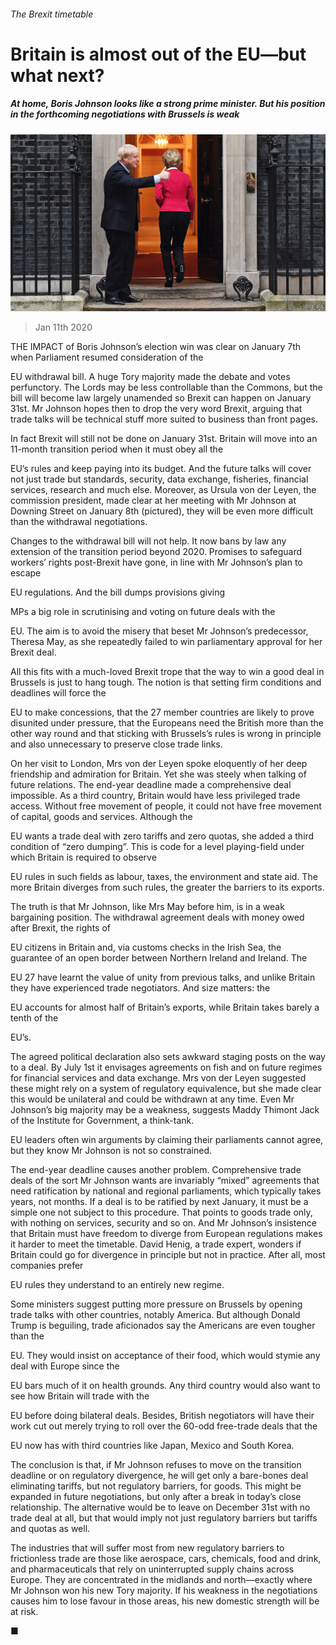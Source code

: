 ###### The Brexit timetable

# Britain is almost out of the EU—but what next? 

##### At home, Boris Johnson looks like a strong prime minister. But his position in the forthcoming negotiations with Brussels is weak 

![image](images/20200111_BRP005_0.jpg) 

> Jan 11th 2020 

THE IMPACT of Boris Johnson’s election win was clear on January 7th when Parliament resumed consideration of the  

EU withdrawal bill. A huge Tory majority made the debate and votes perfunctory. The Lords may be less controllable than the Commons, but the bill will become law largely unamended so Brexit can happen on January 31st. Mr Johnson hopes then to drop the very word Brexit, arguing that trade talks will be technical stuff more suited to business than front pages. 

In fact Brexit will still not be done on January 31st. Britain will move into an 11-month transition period when it must obey all the  

EU’s rules and keep paying into its budget. And the future talks will cover not just trade but standards, security, data exchange, fisheries, financial services, research and much else. Moreover, as Ursula von der Leyen, the commission president, made clear at her meeting with Mr Johnson at Downing Street on January 8th (pictured), they will be even more difficult than the withdrawal negotiations. 

Changes to the withdrawal bill will not help. It now bans by law any extension of the transition period beyond 2020. Promises to safeguard workers’ rights post-Brexit have gone, in line with Mr Johnson’s plan to escape  

EU regulations. And the bill dumps provisions giving  

MPs a big role in scrutinising and voting on future deals with the  

EU. The aim is to avoid the misery that beset Mr Johnson’s predecessor, Theresa May, as she repeatedly failed to win parliamentary approval for her Brexit deal. 

All this fits with a much-loved Brexit trope that the way to win a good deal in Brussels is just to hang tough. The notion is that setting firm conditions and deadlines will force the  

EU to make concessions, that the 27 member countries are likely to prove disunited under pressure, that the Europeans need the British more than the other way round and that sticking with Brussels’s rules is wrong in principle and also unnecessary to preserve close trade links. 

On her visit to London, Mrs von der Leyen spoke eloquently of her deep friendship and admiration for Britain. Yet she was steely when talking of future relations. The end-year deadline made a comprehensive deal impossible. As a third country, Britain would have less privileged trade access. Without free movement of people, it could not have free movement of capital, goods and services. Although the  

EU wants a trade deal with zero tariffs and zero quotas, she added a third condition of “zero dumping”. This is code for a level playing-field under which Britain is required to observe  

EU rules in such fields as labour, taxes, the environment and state aid. The more Britain diverges from such rules, the greater the barriers to its exports. 

The truth is that Mr Johnson, like Mrs May before him, is in a weak bargaining position. The withdrawal agreement deals with money owed after Brexit, the rights of  

EU citizens in Britain and, via customs checks in the Irish Sea, the guarantee of an open border between Northern Ireland and Ireland. The  

EU 27 have learnt the value of unity from previous talks, and unlike Britain they have experienced trade negotiators. And size matters: the  

EU accounts for almost half of Britain’s exports, while Britain takes barely a tenth of the  

EU’s. 

The agreed political declaration also sets awkward staging posts on the way to a deal. By July 1st it envisages agreements on fish and on future regimes for financial services and data exchange. Mrs von der Leyen suggested these might rely on a system of regulatory equivalence, but she made clear this would be unilateral and could be withdrawn at any time. Even Mr Johnson’s big majority may be a weakness, suggests Maddy Thimont Jack of the Institute for Government, a think-tank.  

EU leaders often win arguments by claiming their parliaments cannot agree, but they know Mr Johnson is not so constrained. 

The end-year deadline causes another problem. Comprehensive trade deals of the sort Mr Johnson wants are invariably “mixed” agreements that need ratification by national and regional parliaments, which typically takes years, not months. If a deal is to be ratified by next January, it must be a simple one not subject to this procedure. That points to goods trade only, with nothing on services, security and so on. And Mr Johnson’s insistence that Britain must have freedom to diverge from European regulations makes it harder to meet the timetable. David Henig, a trade expert, wonders if Britain could go for divergence in principle but not in practice. After all, most companies prefer  

EU rules they understand to an entirely new regime. 

Some ministers suggest putting more pressure on Brussels by opening trade talks with other countries, notably America. But although Donald Trump is beguiling, trade aficionados say the Americans are even tougher than the  

EU. They would insist on acceptance of their food, which would stymie any deal with Europe since the  

EU bars much of it on health grounds. Any third country would also want to see how Britain will trade with the  

EU before doing bilateral deals. Besides, British negotiators will have their work cut out merely trying to roll over the 60-odd free-trade deals that the  

EU now has with third countries like Japan, Mexico and South Korea. 

The conclusion is that, if Mr Johnson refuses to move on the transition deadline or on regulatory divergence, he will get only a bare-bones deal eliminating tariffs, but not regulatory barriers, for goods. This might be expanded in future negotiations, but only after a break in today’s close relationship. The alternative would be to leave on December 31st with no trade deal at all, but that would imply not just regulatory barriers but tariffs and quotas as well. 

The industries that will suffer most from new regulatory barriers to frictionless trade are those like aerospace, cars, chemicals, food and drink, and pharmaceuticals that rely on uninterrupted supply chains across Europe. They are concentrated in the midlands and north—exactly where Mr Johnson won his new Tory majority. If his weakness in the negotiations causes him to lose favour in those areas, his new domestic strength will be at risk. 

■